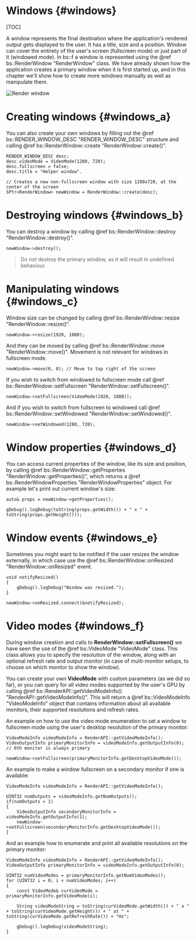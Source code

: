 Windows					{#windows}
===============
[TOC]

A window represents the final destination where the application's rendered output gets displayed to the user. It has a title, size and a position. Window can cover the entirety of the user's screen (fullscreen mode) or just part of it (windowed mode). In bs::f a window is represented using the @ref bs::RenderWindow "RenderWindow" class. We have already shown how the application creates a primary window when it is first started up, and in this chapter we'll show how to create more windows manually as well as manipulate them.

![Render window](RenderWindow.png)  

# Creating windows {#windows_a}
You can also create your own windows by filling out the @ref bs::RENDER_WINDOW_DESC "RENDER_WINDOW_DESC" structure and calling @ref bs::RenderWindow::create "RenderWindow::create()".

~~~~~~~~~~~~~{.cpp}
RENDER_WINDOW_DESC desc;
desc.videoMode = VideoMode(1280, 720);
desc.fullscreen = false;
desc.title = "Helper window".

// Creates a new non-fullscreen window with size 1280x720, at the center of the screen
SPtr<RenderWindow> newWindow = RenderWindow::create(desc);
~~~~~~~~~~~~~

# Destroying windows {#windows_b}
You can destroy a window by calling @ref bs::RenderWindow::destroy "RenderWindow::destroy()". 

~~~~~~~~~~~~~{.cpp}
newWindow->destroy();
~~~~~~~~~~~~~

> Do not destroy the primary window, as it will result in undefined behaviour.

# Manipulating windows {#windows_c}
Window size can be changed by calling @ref bs::RenderWindow::resize "RenderWindow::resize()".

~~~~~~~~~~~~~{.cpp}
newWindow->resize(1920, 1080);
~~~~~~~~~~~~~

And they can be moved by calling @ref bs::RenderWindow::move "RenderWindow::move()". Movement is not relevant for windows in fullscreen mode.

~~~~~~~~~~~~~{.cpp}
newWindow->move(0, 0); // Move to top right of the screen
~~~~~~~~~~~~~

If you wish to switch from windowed to fullscreen mode call @ref bs::RenderWindow::setFullscreen "RenderWindow::setFullscreen()".

~~~~~~~~~~~~~{.cpp}
newWindow->setFullscreen(VideoMode(1920, 1080));
~~~~~~~~~~~~~

And if you wish to switch from fullscreen to windowed call @ref bs::RenderWindow::setWindowed "RenderWindow::setWindowed()".

~~~~~~~~~~~~~{.cpp}
newWindow->setWindowed(1280, 720);
~~~~~~~~~~~~~

# Window properties {#windows_d}
You can access current properties of the window, like its size and position, by calling @ref bs::RenderWindow::getProperties "RenderWindow::getProperties()", which returns a @ref bs::RenderWindowProperties "RenderWindowProperties" object. For example let's print out current window's size:

~~~~~~~~~~~~~{.cpp}
auto& props = newWindow->getProperties();

gDebug().logDebug(toString(props.getWidth()) + " x " + toString(props.getHeight()));
~~~~~~~~~~~~~

# Window events {#windows_e}
Sometimes you might want to be notified if the user resizes the window externally, in which case use the @ref bs::RenderWindow::onResized "RenderWindow::onResized" event.

~~~~~~~~~~~~~{.cpp}
void notifyResized()
{
	gDebug().logDebug("Window was resized.");
}

newWindow->onResized.connect(&notifyResized);
~~~~~~~~~~~~~

# Video modes {#windows_f}
During window creation and calls to **RenderWindow::setFullscreen()** we have seen the use of the @ref bs::VideoMode "VideoMode" class. This class allows you to specify the resolution of the window, along with an optional refresh rate and output monitor (in case of multi-monitor setups, to choose on which monitor to show the window). 

You can create your own **VideoMode** with custom parameters (as we did so far), or you can query for all video modes supported by the user's GPU by calling @ref bs::RenderAPI::getVideoModeInfo() "RenderAPI::getVideoModeInfo()". This will return a @ref bs::VideoModeInfo "VideoModeInfo" object that contains information about all available monitors, their supported resolutions and refresh rates.

An example on how to use the video mode enumeration to set a window to fullscreen mode using the user's desktop resolution of the primary monitor:
~~~~~~~~~~~~~{.cpp}
VideoModeInfo videoModeInfo = RenderAPI::getVideoModeInfo();
VideoOutputInfo primaryMonitorInfo = videoModeInfo.getOutputInfo(0); // 0th monitor is always primary

newWindow->setFullscreen(primaryMonitorInfo.getDesktopVideoMode());
~~~~~~~~~~~~~

An example to make a window fullscreen on a secondary monitor if one is available:
~~~~~~~~~~~~~{.cpp}
VideoModeInfo videoModeInfo = RenderAPI::getVideoModeInfo();

UINT32 numOutputs = videoModeInfo.getNumOutputs();
if(numOutputs > 1)
{
	VideoOutputInfo secondaryMonitorInfo = videoModeInfo.getOutputInfo(1);
	newWindow->setFullscreen(secondaryMonitorInfo.getDesktopVideoMode());
}
~~~~~~~~~~~~~

And an example how to enumerate and print all available resolutions on the primary monitor:
~~~~~~~~~~~~~{.cpp}
VideoModeInfo videoModeInfo = RenderAPI::getVideoModeInfo();
VideoOutputInfo primaryMonitorInfo = videoModeInfo.getOutputInfo(0);

UINT32 numVideoModes = primaryMonitorInfo.getNumVideoModes();
for (UINT32 i = 0; i < numVideoModes; i++)
{
	const VideoMode& curVideoMode = primaryMonitorInfo.getVideoMode(i);

	String videoModeString = toString(curVideoMode.getWidth()) + " x " + toString(curVideoMode.getHeight()) + " at " + toString(curVideoMode.getRefreshRate()) + "Hz";
	
	gDebug().logDebug(videoModeString);
}
~~~~~~~~~~~~~